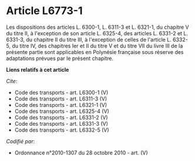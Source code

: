 # Article L6773-1

Les dispositions des articles L. 6300-1, L. 6311-3 et L. 6321-1, du chapitre V du titre II, à l'exception de son article L.
6325-4, des articles L. 6331-2 et L. 6331-3, du chapitre II du titre III, à l'exception de celles de l'article L. 6332-5, du
titre IV, des chapitres Ier et II du titre V et du titre VII du livre III de la présente partie sont applicables en Polynésie
française sous réserve des adaptations prévues par le présent chapitre.

**Liens relatifs à cet article**

_Cite_:

  - Code des transports - art. L6300-1 (V)
  - Code des transports - art. L6311-3 (V)
  - Code des transports - art. L6321-1 (V)
  - Code des transports - art. L6325-4 (V)
  - Code des transports - art. L6331-2 (V)
  - Code des transports - art. L6331-3 (V)
  - Code des transports - art. L6332-5 (V)

_Codifié par_:

  - Ordonnance n°2010-1307 du 28 octobre 2010 - art. (V)

